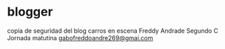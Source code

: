 # blogger
copia de seguridad del blog carros en escena 
Freddy Andrade
Segundo C Jornada matutina 
gabofreddoandre269@gmai.com
